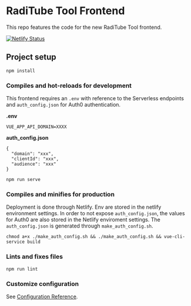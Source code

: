 # RadiTube Tool Frontend
This repo features the code for the new RadiTube Tool frontend.

[![Netlify Status](https://api.netlify.com/api/v1/badges/3f77774e-0476-4bbb-9fac-b1acc95e8e8c/deploy-status)](https://app.netlify.com/sites/admiring-kirch-37f230/deploys)

## Project setup
```
npm install
```

### Compiles and hot-reloads for development
This frontend requires an ```.env``` with reference to the Serverless endpoints and ```auth_config.json``` for Auth0 authentication.

**.env** 
```
VUE_APP_API_DOMAIN=XXXX
```

**auth_config.json**
```
{
  "domain": "xxx",
  "clientId": "xxx",
  "audience": "xxx"
}
```

```
npm run serve
```

### Compiles and minifies for production
Deployment is done through Netlify. Env are stored in the netlify environment settings. In order to not expose ```auth_config.json```, the values for Auth0 are also stored in the Netlify enviroment settings. The ```auth_config.json``` is generated through ```make_auth_config.sh```.

```
chmod a+x ./make_auth_config.sh && ./make_auth_config.sh && vue-cli-service build
```

### Lints and fixes files
```
npm run lint
```

### Customize configuration
See [Configuration Reference](https://cli.vuejs.org/config/).